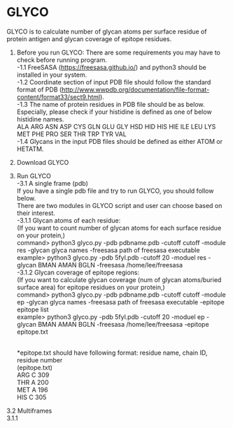 # GLYCO

GLYCO is to calculate number of glycan atoms per surface residue of protein antigen and glycan coverage of epitope residues.

1. Before you run GLYCO: There are some requirements you may have to check before running program.<br />
 -1.1 FreeSASA (https://freesasa.github.io/) and python3 should be installed in your system.<br />
 -1.2 Coordinate section of input PDB file should follow the standard format of PDB (http://www.wwpdb.org/documentation/file-format-content/format33/sect9.html).<br />
 -1.3 The name of protein residues in PDB file should be as below. Especially, please check if your histidine is defined as one of below histidine names.<br />
    ALA ARG ASN ASP CYS GLN GLU GLY HSD HID HIS HIE ILE LEU LYS MET PHE PRO SER THR TRP TYR VAL<br />
 -1.4 Glycans in the input PDB files should be defined as either ATOM or HETATM.<br />

2. Download GLYCO

3. Run GLYCO<br />
  -3.1 A single frame (pdb)<br />
     If you have a single pdb file and try to run GLYCO, you should follow below.<br />
     There are two modules in GLYCO script and user can choose based on their interest.<br />
    -3.1.1 Glycan atoms of each residue:<br />
          (If you want to count number of glycan atoms for each surface residue on your protein,)<br />
    command> python3 glyco.py -pdb pdbname.pdb -cutoff cutoff -module res -glycan glyca names -freesasa path of freesasa executable<br />
    example> python3 glyco.py -pdb 5fyl.pdb -cutoff 20 -moduel res -glycan BMAN AMAN BGLN -freesasa /home/lee/freesasa<br />
    -3.1.2 Glycan coverage of epitope regions:<br />
          (If you want to calculate glycan coverage (num of glycan atoms/buried surface area) for epitope residues on your protein,)<br />
    command> python3 glyco.py -pdb pdbname.pdb -cutoff cutoff -module ep -glycan glyca names -freesasa path of freesasa executable -epitope epitope list <br />
    example> python3 glyco.py -pdb 5fyl.pdb -cutoff 20 -moduel ep -glycan BMAN AMAN BGLN -freesasa /home/lee/freesasa -epitope epitope.txt<br /><br />
    
    *epitope.txt should have following format: residue name, chain ID, residue number<br />
    (epitope.txt)<br />
     ARG C 309<br />
     THR A 200<br />
     MET A 196<br />
     HIS C 305<br /> 
 
 3.2 Multiframes<br />
   3.1.1<br /> 
